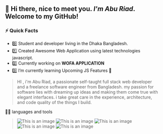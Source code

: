
## 👋  Hi there, nice to meet you. *I'm Abu Riad*. Welcome to my GitHub!
### ⚡ Quick Facts
- :zero: Student and developer living in the Dhaka Bangladesh.
- :one: Created Awesome Web Application using latest technologies javascript.
- :two: Currently working on **WOFA APPLICATION**
- :three: I’m currently learning Upcoming JS Features :blue_heart:

> HI , i'm Abu Riad, a passionate self-taught full stack web developer and a freelance software engineer from Bangladesh. my passion for software lies with dreaming up ideas and making them come true with elegant interfaces. i take great care in the experience, architecture, and code quality of the things I build.

:man_technologist: languages and tools
> ![This is an image](https://github.com/Farjana-Fariha/images/blob/main/javascript.png)
> ![This is an image](https://github.com/Farjana-Fariha/images/blob/main/react.png)
> ![This is an image](https://github.com/Farjana-Fariha/images/blob/main/html.png)
> ![This is an image](https://github.com/Farjana-Fariha/images/blob/main/firebase.png)
> ![This is an image](https://github.com/Farjana-Fariha/images/blob/main/git.png)







<!---
aburiad/aburiad is a ✨ special ✨ repository because its `README.md` (this file) appears on your GitHub profile.
You can click the Preview link to take a look at your changes.
--->
